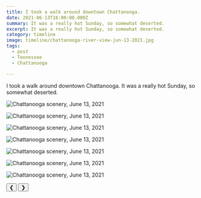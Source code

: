 ```yaml
---
title: I took a walk around downtown Chattanooga.
date: 2021-06-13T16:00:00.000Z
summary: It was a really hot Sunday, so somewhat deserted.
excerpt: It was a really hot Sunday, so somewhat deserted.
category: timeline
image: timeline/chattanooga-river-view-jun-13-2021.jpg
tags:
  - post 
  - Tennessee
  - Chattanooga

---
```


I took a walk around downtown Chattanooga. It was a really hot Sunday, so somewhat deserted.

<div id="viewport">

![Chattanooga scenery, June 13, 2021](/static/img/timeline/chattanooga-jail-site-jun-13-2021.jpg "Chattanooga scenery, June 13, 2021")

![Chattanooga scenery, June 13, 2021](/static/img/timeline/chattanooga-justice-jun-13-2021.jpg "Chattanooga scenery, June 13, 2021")

![Chattanooga scenery, June 13, 2021](/static/img/timeline/chattanooga-pavement-mark-jun-13-2021.jpg "Chattanooga scenery, June 13, 2021")

![Chattanooga scenery, June 13, 2021](/static/img/timeline/chattanooga-public-art-jun-13-2021.jpg "Chattanooga scenery, June 13, 2021")

![Chattanooga scenery, June 13, 2021](/static/img/timeline/chattanooga-river-church-jun-13-2021.jpg "Chattanooga scenery, June 13, 2021")

![Chattanooga scenery, June 13, 2021](/static/img/timeline/chattanooga-river-view-jun-13-2021.jpg "Chattanooga scenery, June 13, 2021")

![Chattanooga scenery, June 13, 2021](/static/img/timeline/chattanooga-bridge-view-jun-13-2021.jpg "Chattanooga scenery, June 13, 2021")

</div>
<div class="flex row-reverse space-between">
  <div id="caption"></div>
  <div class="prevnext-container">
    <button id="buttonPrevious">&#10094;</button>
    <button id="buttonNext">&#10095;</button>
  </div>
</div>
